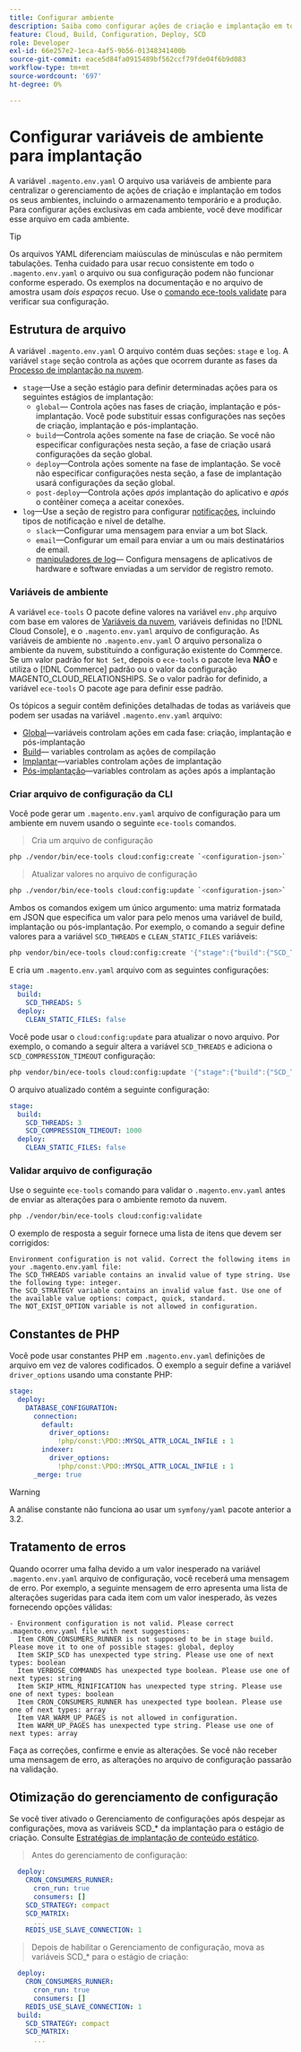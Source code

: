 ```yaml
---
title: Configurar ambiente
description: Saiba como configurar ações de criação e implantação em todo o Commerce em ambientes de infraestrutura em nuvem, incluindo Preparo e Produção profissionais, usando variáveis de ambiente.
feature: Cloud, Build, Configuration, Deploy, SCD
role: Developer
exl-id: 66e257e2-1eca-4af5-9b56-01348341400b
source-git-commit: eace5d84fa0915489bf562ccf79fde04f6b9d083
workflow-type: tm+mt
source-wordcount: '697'
ht-degree: 0%

---
```


# Configurar variáveis de ambiente para implantação

A variável `.magento.env.yaml` O arquivo usa variáveis de ambiente para centralizar o gerenciamento de ações de criação e implantação em todos os seus ambientes, incluindo o armazenamento temporário e a produção. Para configurar ações exclusivas em cada ambiente, você deve modificar esse arquivo em cada ambiente.

>[!TIP]
>
>Os arquivos YAML diferenciam maiúsculas de minúsculas e não permitem tabulações. Tenha cuidado para usar recuo consistente em todo o `.magento.env.yaml` o arquivo ou sua configuração podem não funcionar conforme esperado. Os exemplos na documentação e no arquivo de amostra usam _dois espaços_ recuo. Use o [comando ece-tools validate](#validate-configuration-file) para verificar sua configuração.

## Estrutura de arquivo

A variável `.magento.env.yaml` O arquivo contém duas seções: `stage` e `log`. A variável `stage` seção controla as ações que ocorrem durante as fases da [Processo de implantação na nuvem](../deploy/process.md).

- `stage`—Use a seção estágio para definir determinadas ações para os seguintes estágios de implantação:
   - `global`— Controla ações nas fases de criação, implantação e pós-implantação. Você pode substituir essas configurações nas seções de criação, implantação e pós-implantação.
   - `build`—Controla ações somente na fase de criação. Se você não especificar configurações nesta seção, a fase de criação usará configurações da seção global.
   - `deploy`—Controla ações somente na fase de implantação. Se você não especificar configurações nesta seção, a fase de implantação usará configurações da seção global.
   - `post-deploy`—Controla ações _após_ implantação do aplicativo e _após_ o contêiner começa a aceitar conexões.
- `log`—Use a seção de registro para configurar [notificações](set-up-notifications.md), incluindo tipos de notificação e nível de detalhe.
   - `slack`—Configurar uma mensagem para enviar a um bot Slack.
   - `email`—Configurar um email para enviar a um ou mais destinatários de email.
   - [manipuladores de log](log-handlers.md)— Configura mensagens de aplicativos de hardware e software enviadas a um servidor de registro remoto.

### Variáveis de ambiente

A variável `ece-tools` O pacote define valores na variável `env.php` arquivo com base em valores de [Variáveis da nuvem](variables-cloud.md), variáveis definidas no [!DNL Cloud Console], e o `.magento.env.yaml` arquivo de configuração. As variáveis de ambiente no `.magento.env.yaml` O arquivo personaliza o ambiente da nuvem, substituindo a configuração existente do Commerce. Se um valor padrão for `Not Set`, depois o `ece-tools` o pacote leva **NÃO** e utiliza o [!DNL Commerce] padrão ou o valor da configuração MAGENTO_CLOUD_RELATIONSHIPS. Se o valor padrão for definido, a variável `ece-tools` O pacote age para definir esse padrão.

Os tópicos a seguir contêm definições detalhadas de todas as variáveis que podem ser usadas na variável `.magento.env.yaml` arquivo:

- [Global](variables-global.md)—variáveis controlam ações em cada fase: criação, implantação e pós-implantação
- [Build](variables-build.md)— variables controlam as ações de compilação
- [Implantar](variables-deploy.md)—variables controlam ações de implantação
- [Pós-implantação](variables-post-deploy.md)—variables controlam as ações após a implantação

### Criar arquivo de configuração da CLI

Você pode gerar um `.magento.env.yaml` arquivo de configuração para um ambiente em nuvem usando o seguinte `ece-tools` comandos.

>Cria um arquivo de configuração

```bash
php ./vendor/bin/ece-tools cloud:config:create `<configuration-json>`
```

>Atualizar valores no arquivo de configuração

```bash
php ./vendor/bin/ece-tools cloud:config:update `<configuration-json>`
```

Ambos os comandos exigem um único argumento: uma matriz formatada em JSON que especifica um valor para pelo menos uma variável de build, implantação ou pós-implantação. Por exemplo, o comando a seguir define valores para a variável `SCD_THREADS` e `CLEAN_STATIC_FILES` variáveis:

```bash
php vendor/bin/ece-tools cloud:config:create '{"stage":{"build":{"SCD_THREADS":5}, "deploy":{"CLEAN_STATIC_FILES":false}}}'
```

E cria um `.magento.env.yaml` arquivo com as seguintes configurações:

```yaml
stage:
  build:
    SCD_THREADS: 5
  deploy:
    CLEAN_STATIC_FILES: false
```

Você pode usar o `cloud:config:update` para atualizar o novo arquivo. Por exemplo, o comando a seguir altera a variável `SCD_THREADS` e adiciona o `SCD_COMPRESSION_TIMEOUT` configuração:

```bash
php vendor/bin/ece-tools cloud:config:update '{"stage":{"build":{"SCD_THREADS":3, "SCD_COMPRESSION_TIMEOUT":1000}}}'
```

O arquivo atualizado contém a seguinte configuração:

```yaml
stage:
  build:
    SCD_THREADS: 3
    SCD_COMPRESSION_TIMEOUT: 1000
  deploy:
    CLEAN_STATIC_FILES: false
```

### Validar arquivo de configuração

Use o seguinte `ece-tools` comando para validar o `.magento.env.yaml` antes de enviar as alterações para o ambiente remoto da nuvem.

```bash
php ./vendor/bin/ece-tools cloud:config:validate
```

O exemplo de resposta a seguir fornece uma lista de itens que devem ser corrigidos:

```terminal
Environment configuration is not valid. Correct the following items in your .magento.env.yaml file:
The SCD_THREADS variable contains an invalid value of type string. Use the following type: integer.
The SCD_STRATEGY variable contains an invalid value fast. Use one of the available value options: compact, quick, standard.
The NOT_EXIST_OPTION variable is not allowed in configuration.
```

## Constantes de PHP

Você pode usar constantes PHP em `.magento.env.yaml` definições de arquivo em vez de valores codificados. O exemplo a seguir define a variável `driver_options` usando uma constante PHP:

```yaml
stage:
  deploy:
    DATABASE_CONFIGURATION:
      connection:
        default:
          driver_options:
            !php/const:\PDO::MYSQL_ATTR_LOCAL_INFILE : 1
        indexer:
          driver_options:
            !php/const:\PDO::MYSQL_ATTR_LOCAL_INFILE : 1
      _merge: true
```

>[!WARNING]
>
>A análise constante não funciona ao usar um `symfony/yaml` pacote anterior a 3.2.

## Tratamento de erros

Quando ocorrer uma falha devido a um valor inesperado na variável `.magento.env.yaml` arquivo de configuração, você receberá uma mensagem de erro. Por exemplo, a seguinte mensagem de erro apresenta uma lista de alterações sugeridas para cada item com um valor inesperado, às vezes fornecendo opções válidas:

```terminal
- Environment configuration is not valid. Please correct .magento.env.yaml file with next suggestions:
  Item CRON_CONSUMERS_RUNNER is not supposed to be in stage build. Please move it to one of possible stages: global, deploy
  Item SKIP_SCD has unexpected type string. Please use one of next types: boolean
  Item VERBOSE_COMMANDS has unexpected type boolean. Please use one of next types: string
  Item SKIP_HTML_MINIFICATION has unexpected type string. Please use one of next types: boolean
  Item CRON_CONSUMERS_RUNNER has unexpected type boolean. Please use one of next types: array
  Item VAR_WARM_UP_PAGES is not allowed in configuration.
  Item WARM_UP_PAGES has unexpected type string. Please use one of next types: array
```

Faça as correções, confirme e envie as alterações. Se você não receber uma mensagem de erro, as alterações no arquivo de configuração passarão na validação.

## Otimização do gerenciamento de configuração

Se você tiver ativado o Gerenciamento de configurações após despejar as configurações, mova as variáveis SCD_* da implantação para o estágio de criação. Consulte [Estratégias de implantação de conteúdo estático](../deploy/static-content.md).

>Antes do gerenciamento de configuração:

```yaml
  deploy:
    CRON_CONSUMERS_RUNNER:
      cron_run: true
      consumers: []
    SCD_STRATEGY: compact
    SCD_MATRIX:
      ...
    REDIS_USE_SLAVE_CONNECTION: 1
```

>Depois de habilitar o Gerenciamento de configuração, mova as variáveis SCD_* para o estágio de criação:

```yaml
  deploy:
    CRON_CONSUMERS_RUNNER:
      cron_run: true
      consumers: []
    REDIS_USE_SLAVE_CONNECTION: 1
  build:
    SCD_STRATEGY: compact
    SCD_MATRIX:
      ...
```
